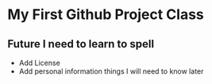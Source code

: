 # My First Github Project Class

## Future I need to learn to spell
* Add License
* Add personal information things I will need to know later
